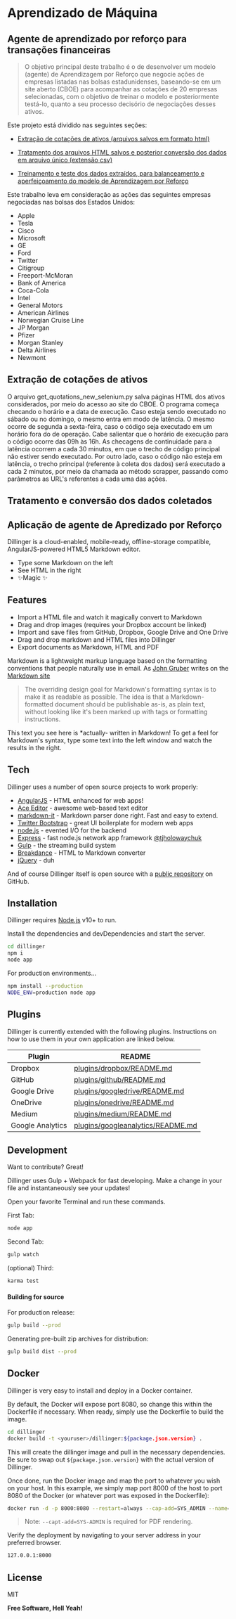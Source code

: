 # Aprendizado de Máquina
## Agente de aprendizado por reforço para transações financeiras

> O objetivo principal deste trabalho é o de desenvolver um modelo (agente)
> de Aprendizagem por Reforço que negocie ações de empresas listadas
> nas bolsas estadunidenses, baseando-se em um site aberto (CBOE) para
> acompanhar as cotações de 20 empresas selecionadas, com o objetivo de
> treinar o modelo e posteriormente testá-lo, quanto a seu processo decisório
> de negociações desses ativos.

Este projeto está dividido nas seguintes seções:
- [Extração de cotações de ativos (arquivos salvos em formato html)](https://github.com/MLRG-CEFET-RJ/MLTradingStocks/tree/main/activities/get_quotations)

- [Tratamento dos arquivos HTML salvos e posterior conversão dos dados em arquivo único (extensão csv)](https://github.com/MLRG-CEFET-RJ/MLTradingStocks/tree/main/activities/treatment_extraction)

- [Treinamento e teste dos dados extraídos, para balanceamento e aperfeiçoamento do modelo de Aprendizagem por Reforço](https://github.com/MLRG-CEFET-RJ/MLTradingStocks/tree/main/activities/rl_boleta)

Este trabalho leva em consideração as ações das seguintes empresas negociadas nas bolsas dos Estados Unidos:
- Apple
- Tesla
- Cisco
- Microsoft
- GE
- Ford
- Twitter
- Citigroup
- Freeport-McMoran
- Bank of America
- Coca-Cola
- Intel
- General Motors
- American Airlines
- Norwegian Cruise Line
- JP Morgan
- Pfizer
- Morgan Stanley
- Delta Airlines
- Newmont

## Extração de cotações de ativos
O arquivo get_quotations_new_selenium.py salva páginas HTML dos ativos considerados, por meio do acesso ao site do CBOE.
O programa começa checando o horário e a data de execução. Caso esteja sendo executado no sábado ou no domingo, o mesmo entra em modo de latência. O mesmo ocorre de segunda a sexta-feira, caso o código seja executado em um horário fora do de operação. Cabe salientar que o horário de execução para o código ocorre das 09h às 16h. As checagens de continuidade para a latência ocorrem a cada 30 minutos, em que o trecho de código principal não estiver sendo executado.
Por outro lado, caso o código não esteja em latência, o trecho principal (referente à coleta dos dados) será executado a cada 2 minutos, por meio da chamada ao método scrapper, passando como parâmetros as URL's referentes a cada uma das ações.


## Tratamento e conversão dos dados coletados

## Aplicação de agente de Apredizado por Reforço


Dillinger is a cloud-enabled, mobile-ready, offline-storage compatible,
AngularJS-powered HTML5 Markdown editor.

- Type some Markdown on the left
- See HTML in the right
- ✨Magic ✨

## Features

- Import a HTML file and watch it magically convert to Markdown
- Drag and drop images (requires your Dropbox account be linked)
- Import and save files from GitHub, Dropbox, Google Drive and One Drive
- Drag and drop markdown and HTML files into Dillinger
- Export documents as Markdown, HTML and PDF

Markdown is a lightweight markup language based on the formatting conventions
that people naturally use in email.
As [John Gruber] writes on the [Markdown site][df1]

> The overriding design goal for Markdown's
> formatting syntax is to make it as readable
> as possible. The idea is that a
> Markdown-formatted document should be
> publishable as-is, as plain text, without
> looking like it's been marked up with tags
> or formatting instructions.

This text you see here is *actually- written in Markdown! To get a feel
for Markdown's syntax, type some text into the left window and
watch the results in the right.

## Tech

Dillinger uses a number of open source projects to work properly:

- [AngularJS] - HTML enhanced for web apps!
- [Ace Editor] - awesome web-based text editor
- [markdown-it] - Markdown parser done right. Fast and easy to extend.
- [Twitter Bootstrap] - great UI boilerplate for modern web apps
- [node.js] - evented I/O for the backend
- [Express] - fast node.js network app framework [@tjholowaychuk]
- [Gulp] - the streaming build system
- [Breakdance](https://breakdance.github.io/breakdance/) - HTML
to Markdown converter
- [jQuery] - duh

And of course Dillinger itself is open source with a [public repository][dill]
 on GitHub.

## Installation

Dillinger requires [Node.js](https://nodejs.org/) v10+ to run.

Install the dependencies and devDependencies and start the server.

```sh
cd dillinger
npm i
node app
```

For production environments...

```sh
npm install --production
NODE_ENV=production node app
```

## Plugins

Dillinger is currently extended with the following plugins.
Instructions on how to use them in your own application are linked below.

| Plugin | README |
| ------ | ------ |
| Dropbox | [plugins/dropbox/README.md][PlDb] |
| GitHub | [plugins/github/README.md][PlGh] |
| Google Drive | [plugins/googledrive/README.md][PlGd] |
| OneDrive | [plugins/onedrive/README.md][PlOd] |
| Medium | [plugins/medium/README.md][PlMe] |
| Google Analytics | [plugins/googleanalytics/README.md][PlGa] |

## Development

Want to contribute? Great!

Dillinger uses Gulp + Webpack for fast developing.
Make a change in your file and instantaneously see your updates!

Open your favorite Terminal and run these commands.

First Tab:

```sh
node app
```

Second Tab:

```sh
gulp watch
```

(optional) Third:

```sh
karma test
```

#### Building for source

For production release:

```sh
gulp build --prod
```

Generating pre-built zip archives for distribution:

```sh
gulp build dist --prod
```

## Docker

Dillinger is very easy to install and deploy in a Docker container.

By default, the Docker will expose port 8080, so change this within the
Dockerfile if necessary. When ready, simply use the Dockerfile to
build the image.

```sh
cd dillinger
docker build -t <youruser>/dillinger:${package.json.version} .
```

This will create the dillinger image and pull in the necessary dependencies.
Be sure to swap out `${package.json.version}` with the actual
version of Dillinger.

Once done, run the Docker image and map the port to whatever you wish on
your host. In this example, we simply map port 8000 of the host to
port 8080 of the Docker (or whatever port was exposed in the Dockerfile):

```sh
docker run -d -p 8000:8080 --restart=always --cap-add=SYS_ADMIN --name=dillinger <youruser>/dillinger:${package.json.version}
```

> Note: `--capt-add=SYS-ADMIN` is required for PDF rendering.

Verify the deployment by navigating to your server address in
your preferred browser.

```sh
127.0.0.1:8000
```

## License

MIT

**Free Software, Hell Yeah!**

[//]: # (These are reference links used in the body of this note and get stripped out when the markdown processor does its job. There is no need to format nicely because it shouldn't be seen. Thanks SO - http://stackoverflow.com/questions/4823468/store-comments-in-markdown-syntax)

   [dill]: <https://github.com/joemccann/dillinger>
   [git-repo-url]: <https://github.com/joemccann/dillinger.git>
   [john gruber]: <http://daringfireball.net>
   [df1]: <http://daringfireball.net/projects/markdown/>
   [markdown-it]: <https://github.com/markdown-it/markdown-it>
   [Ace Editor]: <http://ace.ajax.org>
   [node.js]: <http://nodejs.org>
   [Twitter Bootstrap]: <http://twitter.github.com/bootstrap/>
   [jQuery]: <http://jquery.com>
   [@tjholowaychuk]: <http://twitter.com/tjholowaychuk>
   [express]: <http://expressjs.com>
   [AngularJS]: <http://angularjs.org>
   [Gulp]: <http://gulpjs.com>

   [PlDb]: <https://github.com/joemccann/dillinger/tree/master/plugins/dropbox/README.md>
   [PlGh]: <https://github.com/joemccann/dillinger/tree/master/plugins/github/README.md>
   [PlGd]: <https://github.com/joemccann/dillinger/tree/master/plugins/googledrive/README.md>
   [PlOd]: <https://github.com/joemccann/dillinger/tree/master/plugins/onedrive/README.md>
   [PlMe]: <https://github.com/joemccann/dillinger/tree/master/plugins/medium/README.md>
   [PlGa]: <https://github.com/RahulHP/dillinger/blob/master/plugins/googleanalytics/README.md>
